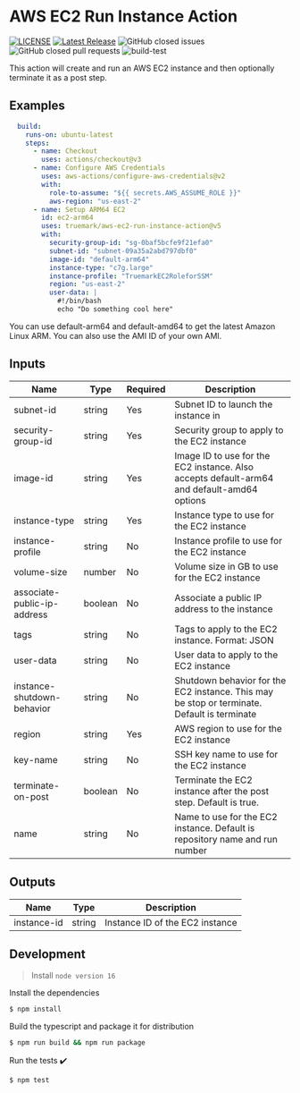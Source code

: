 # AWS EC2 Run Instance Action

[![LICENSE](https://img.shields.io/badge/license-BSD3-green)](LICENSE)
[![Latest Release](https://img.shields.io/github/v/release/truemark/aws-ec2-run-instance-action)](https://github.com/truemark/aws-ec2-run-instance-action/releases)
![GitHub closed issues](https://img.shields.io/github/issues-closed/truemark/aws-ec2-run-instance-action)
![GitHub closed pull requests](https://img.shields.io/github/issues-pr-closed/truemark/aws-ec2-run-instance-action)
![build-test](https://github.com/truemark/aws-ec2-run-instance-action/workflows/build-test/badge.svg)

This action will create and run an AWS EC2 instance and then optionally terminate it as a post step.

## Examples

```yml
  build:
    runs-on: ubuntu-latest
    steps:
      - name: Checkout
        uses: actions/checkout@v3
      - name: Configure AWS Credentials
        uses: aws-actions/configure-aws-credentials@v2
        with:
          role-to-assume: "${{ secrets.AWS_ASSUME_ROLE }}"
          aws-region: "us-east-2"
      - name: Setup ARM64 EC2
        id: ec2-arm64
        uses: truemark/aws-ec2-run-instance-action@v5
        with:
          security-group-id: "sg-0baf5bcfe9f21efa0"
          subnet-id: "subnet-09a35a2abd797dbf0"
          image-id: "default-arm64"
          instance-type: "c7g.large"
          instance-profile: "TruemarkEC2RoleforSSM"
          region: "us-east-2"
          user-data: |
            #!/bin/bash
            echo "Do something cool here"
```

You can use default-arm64 and default-amd64 to get the latest Amazon Linux ARM.
You can also use the AMI ID of your own AMI.

## Inputs

| Name                          | Type       | Required | Description                                                                                 |
|-------------------------------|------------|----------|---------------------------------------------------------------------------------------------|
| subnet-id                     | string     | Yes      | Subnet ID to launch the instance in                                                         |
| security-group-id             | string     | Yes      | Security group to apply to the EC2 instance                                                 |
| image-id                      | string     | Yes      | Image ID to use for the EC2 instance. Also accepts default-arm64 and default-amd64 options  |
 | instance-type                 | string     | Yes      | Instance type to use for the EC2 instance                                                   |
| instance-profile              | string     | No       | Instance profile to use for the EC2 instance                                                |
| volume-size                   | number     | No       | Volume size in GB to use for the EC2 instance                                               |
| associate-public-ip-address   | boolean    | No       | Associate a public IP address to the instance                                               |
| tags                          | string     | No       | Tags to apply to the EC2 instance. Format: JSON                                             |
| user-data                     | string     | No       | User data to apply to the EC2 instance                                                      |
| instance-shutdown-behavior    | string     | No       | Shutdown behavior for the EC2 instance. This may be stop or terminate. Default is terminate |
| region                        | string     | Yes      | AWS region to use for the EC2 instance                                                      |
| key-name                      | string     | No       | SSH key name to use for the EC2 instance                                                    |
| terminate-on-post             | boolean    | No       | Terminate the EC2 instance after the post step. Default is true.                            |
| name                          | string     | No       | Name to use for the EC2 instance. Default is repository name and run number                 |

## Outputs
| Name                          | Type       | Description                                                                                 |
|-------------------------------|------------|---------------------------------------------------------------------------------------------|
| instance-id                   | string     | Instance ID of the EC2 instance                                                             |





## Development

> Install `node version 16`

Install the dependencies  
```bash
$ npm install
```

Build the typescript and package it for distribution
```bash
$ npm run build && npm run package
```

Run the tests :heavy_check_mark:  
```bash
$ npm test
```
